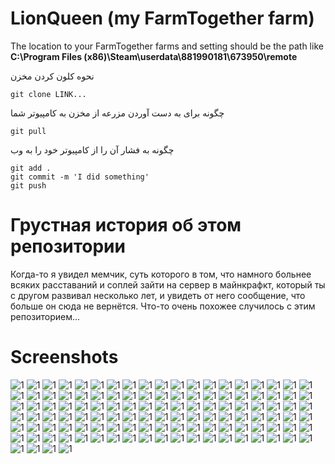 # LionQueen (my FarmTogether farm)
The location to your FarmTogether farms and setting should be the path like **C:\Program Files (x86)\Steam\userdata\881990181\673950\remote**

نحوه کلون کردن مخزن
```
git clone LINK...
```
چگونه برای به دست آوردن مزرعه از مخزن به کامپیوتر شما
```
git pull
```
چگونه به فشار آن را از کامپیوتر خود را به وب
```
git add .
git commit -m 'I did something'
git push
```

# Грустная история об этом репозитории

Когда-то я увидел мемчик, суть которого в том, что намного больнее всяких расставаний и соплей зайти на сервер в майнкрафкт, который ты с другом развивал несколько лет, и увидеть от него сообщение, что больше он сюда не вернётся. Что-то очень похожее случилось с этим репозиторием...


# Screenshots
![1](https://github.com/PasaOpasen/my_FarmTogether_farm/blob/master/screenshots/20200709132440_1.jpg)
![1](https://github.com/PasaOpasen/my_FarmTogether_farm/blob/master/screenshots/20200709150507_1.jpg)
![1](https://github.com/PasaOpasen/my_FarmTogether_farm/blob/master/screenshots/20200709204219_1.jpg)
![1](https://github.com/PasaOpasen/my_FarmTogether_farm/blob/master/screenshots/20200709204340_1.jpg)
![1](https://github.com/PasaOpasen/my_FarmTogether_farm/blob/master/screenshots/20200709212201_1.jpg)
![1](https://github.com/PasaOpasen/my_FarmTogether_farm/blob/master/screenshots/20200710202935_1.jpg)
![1](https://github.com/PasaOpasen/my_FarmTogether_farm/blob/master/screenshots/20200710203009_1.jpg)
![1](https://github.com/PasaOpasen/my_FarmTogether_farm/blob/master/screenshots/20200711012032_1.jpg)
![1](https://github.com/PasaOpasen/my_FarmTogether_farm/blob/master/screenshots/20200711015213_1.jpg)
![1](https://github.com/PasaOpasen/my_FarmTogether_farm/blob/master/screenshots/20200711021531_1.jpg)
![1](https://github.com/PasaOpasen/my_FarmTogether_farm/blob/master/screenshots/20200713011231_1.jpg)
![1](https://github.com/PasaOpasen/my_FarmTogether_farm/blob/master/screenshots/20200713014650_1.jpg)
![1](https://github.com/PasaOpasen/my_FarmTogether_farm/blob/master/screenshots/20200713014718_1.jpg)
![1](https://github.com/PasaOpasen/my_FarmTogether_farm/blob/master/screenshots/20200714005738_1.jpg)
![1](https://github.com/PasaOpasen/my_FarmTogether_farm/blob/master/screenshots/20200714005746_1.jpg)
![1](https://github.com/PasaOpasen/my_FarmTogether_farm/blob/master/screenshots/20200714005825_1.jpg)
![1](https://github.com/PasaOpasen/my_FarmTogether_farm/blob/master/screenshots/20200715005632_1.jpg)
![1](https://github.com/PasaOpasen/my_FarmTogether_farm/blob/master/screenshots/20200715012149_1.jpg)
![1](https://github.com/PasaOpasen/my_FarmTogether_farm/blob/master/screenshots/20200715145956_1.jpg)
![1](https://github.com/PasaOpasen/my_FarmTogether_farm/blob/master/screenshots/20200715212454_1.jpg)
![1](https://github.com/PasaOpasen/my_FarmTogether_farm/blob/master/screenshots/20200717234535_1.jpg)
![1](https://github.com/PasaOpasen/my_FarmTogether_farm/blob/master/screenshots/20200718002517_1.jpg)
![1](https://github.com/PasaOpasen/my_FarmTogether_farm/blob/master/screenshots/20200718214732_1.jpg)
![1](https://github.com/PasaOpasen/my_FarmTogether_farm/blob/master/screenshots/20200720234347_1.jpg)
![1](https://github.com/PasaOpasen/my_FarmTogether_farm/blob/master/screenshots/20200721004530_1.jpg)
![1](https://github.com/PasaOpasen/my_FarmTogether_farm/blob/master/screenshots/20200721004848_1.jpg)
![1](https://github.com/PasaOpasen/my_FarmTogether_farm/blob/master/screenshots/20200721004915_1.jpg)
![1](https://github.com/PasaOpasen/my_FarmTogether_farm/blob/master/screenshots/20200721005955_1.jpg)
![1](https://github.com/PasaOpasen/my_FarmTogether_farm/blob/master/screenshots/20200722012151_1.jpg)
![1](https://github.com/PasaOpasen/my_FarmTogether_farm/blob/master/screenshots/20200723005459_1.jpg)
![1](https://github.com/PasaOpasen/my_FarmTogether_farm/blob/master/screenshots/20200724022706_1.jpg)
![1](https://github.com/PasaOpasen/my_FarmTogether_farm/blob/master/screenshots/20200724022746_1.jpg)
![1](https://github.com/PasaOpasen/my_FarmTogether_farm/blob/master/screenshots/20200724023203_1.jpg)
![1](https://github.com/PasaOpasen/my_FarmTogether_farm/blob/master/screenshots/20200725020920_1.jpg)
![1](https://github.com/PasaOpasen/my_FarmTogether_farm/blob/master/screenshots/20200725020943_1.jpg)
![1](https://github.com/PasaOpasen/my_FarmTogether_farm/blob/master/screenshots/20200728163258_1.jpg)
![1](https://github.com/PasaOpasen/my_FarmTogether_farm/blob/master/screenshots/20200728163317_1.jpg)
![1](https://github.com/PasaOpasen/my_FarmTogether_farm/blob/master/screenshots/20200728164043_1.jpg)
![1](https://github.com/PasaOpasen/my_FarmTogether_farm/blob/master/screenshots/20200728164050_1.jpg)
![1](https://github.com/PasaOpasen/my_FarmTogether_farm/blob/master/screenshots/20200728224040_1.jpg)
![1](https://github.com/PasaOpasen/my_FarmTogether_farm/blob/master/screenshots/20200729141045_1.jpg)
![1](https://github.com/PasaOpasen/my_FarmTogether_farm/blob/master/screenshots/20200729141530_1.jpg)
![1](https://github.com/PasaOpasen/my_FarmTogether_farm/blob/master/screenshots/20200729141533_1.jpg)
![1](https://github.com/PasaOpasen/my_FarmTogether_farm/blob/master/screenshots/20200729141544_1.jpg)
![1](https://github.com/PasaOpasen/my_FarmTogether_farm/blob/master/screenshots/20200729165936_1.jpg)
![1](https://github.com/PasaOpasen/my_FarmTogether_farm/blob/master/screenshots/20200729170007_1.jpg)
![1](https://github.com/PasaOpasen/my_FarmTogether_farm/blob/master/screenshots/20200729170009_1.jpg)
![1](https://github.com/PasaOpasen/my_FarmTogether_farm/blob/master/screenshots/20200729170010_1.jpg)
![1](https://github.com/PasaOpasen/my_FarmTogether_farm/blob/master/screenshots/20200729170041_1.jpg)
![1](https://github.com/PasaOpasen/my_FarmTogether_farm/blob/master/screenshots/20200729170334_1.jpg)
![1](https://github.com/PasaOpasen/my_FarmTogether_farm/blob/master/screenshots/20200729170543_1.jpg)
![1](https://github.com/PasaOpasen/my_FarmTogether_farm/blob/master/screenshots/20200729170553_1.jpg)
![1](https://github.com/PasaOpasen/my_FarmTogether_farm/blob/master/screenshots/20200804014611_1.jpg)
![1](https://github.com/PasaOpasen/my_FarmTogether_farm/blob/master/screenshots/20200804014731_1.jpg)
![1](https://github.com/PasaOpasen/my_FarmTogether_farm/blob/master/screenshots/20200804014800_1.jpg)
![1](https://github.com/PasaOpasen/my_FarmTogether_farm/blob/master/screenshots/20200812235711_1.jpg)
![1](https://github.com/PasaOpasen/my_FarmTogether_farm/blob/master/screenshots/20200813002227_1.jpg)
![1](https://github.com/PasaOpasen/my_FarmTogether_farm/blob/master/screenshots/20200813002250_1.jpg)
![1](https://github.com/PasaOpasen/my_FarmTogether_farm/blob/master/screenshots/20200813002255_1.jpg)
![1](https://github.com/PasaOpasen/my_FarmTogether_farm/blob/master/screenshots/20200813002259_1.jpg)
![1](https://github.com/PasaOpasen/my_FarmTogether_farm/blob/master/screenshots/20200813002334_1.jpg)
![1](https://github.com/PasaOpasen/my_FarmTogether_farm/blob/master/screenshots/20200813002340_1.jpg)
![1](https://github.com/PasaOpasen/my_FarmTogether_farm/blob/master/screenshots/20200813002411_1.jpg)
![1](https://github.com/PasaOpasen/my_FarmTogether_farm/blob/master/screenshots/20200813003146_1.jpg)
![1](https://github.com/PasaOpasen/my_FarmTogether_farm/blob/master/screenshots/20200813003148_1.jpg)
![1](https://github.com/PasaOpasen/my_FarmTogether_farm/blob/master/screenshots/20200813003624_1.jpg)
![1](https://github.com/PasaOpasen/my_FarmTogether_farm/blob/master/screenshots/20200813003628_1.jpg)
![1](https://github.com/PasaOpasen/my_FarmTogether_farm/blob/master/screenshots/20200813013117_1.jpg)
![1](https://github.com/PasaOpasen/my_FarmTogether_farm/blob/master/screenshots/20200813013221_1.jpg)
![1](https://github.com/PasaOpasen/my_FarmTogether_farm/blob/master/screenshots/20200813120326_1.jpg)
![1](https://github.com/PasaOpasen/my_FarmTogether_farm/blob/master/screenshots/20200821003308_1.jpg)
![1](https://github.com/PasaOpasen/my_FarmTogether_farm/blob/master/screenshots/20200821003627_1.jpg)
![1](https://github.com/PasaOpasen/my_FarmTogether_farm/blob/master/screenshots/20200821003800_1.jpg)
![1](https://github.com/PasaOpasen/my_FarmTogether_farm/blob/master/screenshots/20200821003819_1.jpg)
![1](https://github.com/PasaOpasen/my_FarmTogether_farm/blob/master/screenshots/20200821003944_1.jpg)
![1](https://github.com/PasaOpasen/my_FarmTogether_farm/blob/master/screenshots/20200821004023_1.jpg)
![1](https://github.com/PasaOpasen/my_FarmTogether_farm/blob/master/screenshots/20200821004852_1.jpg)
![1](https://github.com/PasaOpasen/my_FarmTogether_farm/blob/master/screenshots/20200821005042_1.jpg)
![1](https://github.com/PasaOpasen/my_FarmTogether_farm/blob/master/screenshots/20200821005047_1.jpg)
![1](https://github.com/PasaOpasen/my_FarmTogether_farm/blob/master/screenshots/20200821005050_1.jpg)
![1](https://github.com/PasaOpasen/my_FarmTogether_farm/blob/master/screenshots/20200821005230_1.jpg)
![1](https://github.com/PasaOpasen/my_FarmTogether_farm/blob/master/screenshots/20200821005237_1.jpg)
![1](https://github.com/PasaOpasen/my_FarmTogether_farm/blob/master/screenshots/20200821005444_1.jpg)
![1](https://github.com/PasaOpasen/my_FarmTogether_farm/blob/master/screenshots/20200821005446_1.jpg)
![1](https://github.com/PasaOpasen/my_FarmTogether_farm/blob/master/screenshots/20200821010722_1.jpg)
![1](https://github.com/PasaOpasen/my_FarmTogether_farm/blob/master/screenshots/20200821010733_1.jpg)
![1](https://github.com/PasaOpasen/my_FarmTogether_farm/blob/master/screenshots/20200821021937_1.jpg)
![1](https://github.com/PasaOpasen/my_FarmTogether_farm/blob/master/screenshots/20200823150205_1.jpg)
![1](https://github.com/PasaOpasen/my_FarmTogether_farm/blob/master/screenshots/20200823150225_1.jpg)
![1](https://github.com/PasaOpasen/my_FarmTogether_farm/blob/master/screenshots/20200823150231_1.jpg)
![1](https://github.com/PasaOpasen/my_FarmTogether_farm/blob/master/screenshots/20200824015000_1.jpg)
![1](https://github.com/PasaOpasen/my_FarmTogether_farm/blob/master/screenshots/20200824015008_1.jpg)
![1](https://github.com/PasaOpasen/my_FarmTogether_farm/blob/master/screenshots/20200825002511_1.jpg)
![1](https://github.com/PasaOpasen/my_FarmTogether_farm/blob/master/screenshots/20200825002526_1.jpg)
![1](https://github.com/PasaOpasen/my_FarmTogether_farm/blob/master/screenshots/20200826230851_1.jpg)
![1](https://github.com/PasaOpasen/my_FarmTogether_farm/blob/master/screenshots/20200826231745_1.jpg)
![1](https://github.com/PasaOpasen/my_FarmTogether_farm/blob/master/screenshots/20200826231829_1.jpg)
![1](https://github.com/PasaOpasen/my_FarmTogether_farm/blob/master/screenshots/20200826231839_1.jpg)
![1](https://github.com/PasaOpasen/my_FarmTogether_farm/blob/master/screenshots/20200826233334_1.jpg)
![1](https://github.com/PasaOpasen/my_FarmTogether_farm/blob/master/screenshots/20200828002238_1.jpg)
![1](https://github.com/PasaOpasen/my_FarmTogether_farm/blob/master/screenshots/20200828003721_1.jpg)
![1](https://github.com/PasaOpasen/my_FarmTogether_farm/blob/master/screenshots/20200828003739_1.jpg)
![1](https://github.com/PasaOpasen/my_FarmTogether_farm/blob/master/screenshots/20200828003803_1.jpg)
![1](https://github.com/PasaOpasen/my_FarmTogether_farm/blob/master/screenshots/20200828004351_1.jpg)
![1](https://github.com/PasaOpasen/my_FarmTogether_farm/blob/master/screenshots/20200828004510_1.jpg)
![1](https://github.com/PasaOpasen/my_FarmTogether_farm/blob/master/screenshots/20200828004557_1.jpg)
![1](https://github.com/PasaOpasen/my_FarmTogether_farm/blob/master/screenshots/20200828004607_1.jpg)
![1](https://github.com/PasaOpasen/my_FarmTogether_farm/blob/master/screenshots/20200828004625_1.jpg)
![1](https://github.com/PasaOpasen/my_FarmTogether_farm/blob/master/screenshots/20200828004628_1.jpg)
![1](https://github.com/PasaOpasen/my_FarmTogether_farm/blob/master/screenshots/20200828011244_1.jpg)
![1](https://github.com/PasaOpasen/my_FarmTogether_farm/blob/master/screenshots/20200828011246_1.jpg)
![1](https://github.com/PasaOpasen/my_FarmTogether_farm/blob/master/screenshots/20200828012124_1.jpg)
![1](https://github.com/PasaOpasen/my_FarmTogether_farm/blob/master/screenshots/20200828012430_1.jpg)
![1](https://github.com/PasaOpasen/my_FarmTogether_farm/blob/master/screenshots/20200828013958_1.jpg)
![1](https://github.com/PasaOpasen/my_FarmTogether_farm/blob/master/screenshots/20200828014001_1.jpg)
![1](https://github.com/PasaOpasen/my_FarmTogether_farm/blob/master/screenshots/20200828014026_1.jpg)
![1](https://github.com/PasaOpasen/my_FarmTogether_farm/blob/master/screenshots/20200828014643_1.jpg)
![1](https://github.com/PasaOpasen/my_FarmTogether_farm/blob/master/screenshots/20200828022215_1.jpg)
